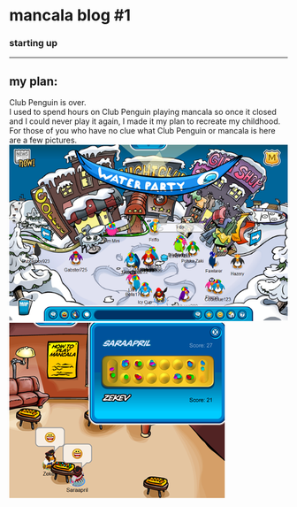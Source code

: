 # mancala blog #1
### starting up

---------------------------------------

## my plan: 
Club Penguin is over. <br>
I used to spend hours on Club Penguin playing mancala so once it closed and I could never play it again, I made it my plan to recreate my childhood. For those of you who have no clue what Club Penguin or mancala is here are a few pictures.<br>
![clubPenguin](../imgs/clubPenguin.png) ![clubPenguin](../imgs/mancala.png)